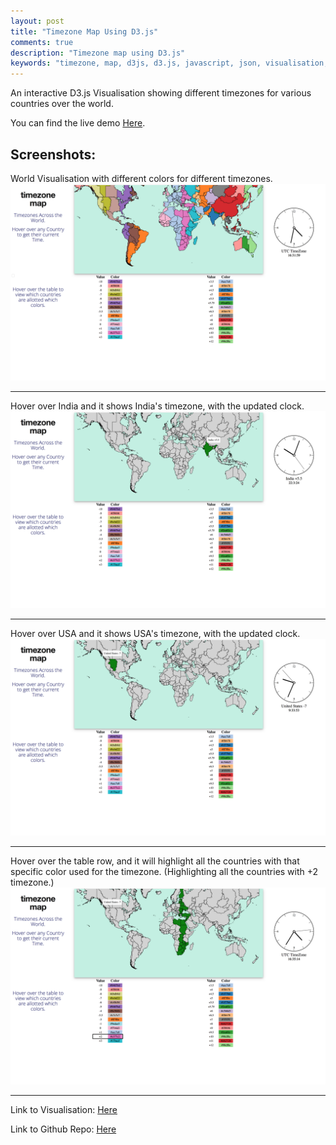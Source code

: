```yaml
---
layout: post
title: "Timezone Map Using D3.js"
comments: true
description: "Timezone map using D3.js"
keywords: "timezone, map, d3js, d3.js, javascript, json, visualisation, world, world map, data, clock, colors, svg, interactive"
---
```


An interactive D3.js Visualisation showing different timezones for various countries over the world.

You can find the live demo [Here](http://akul.me/timezones/).

## Screenshots:

World Visualisation with different colors for different timezones.
![Homepage](https://raw.githubusercontent.com/akul08/timezones/gh-pages/screenshots/1.png)

---

Hover over India and it shows India's timezone, with the updated clock.
![HoverIndia](https://raw.githubusercontent.com/akul08/timezones/gh-pages/screenshots/2.png)

---

Hover over USA and it shows USA's timezone, with the updated clock.
![HoverUSA](https://raw.githubusercontent.com/akul08/timezones/gh-pages/screenshots/3.png)

---

Hover over the table row, and it will highlight all the countries with that specific color used for the timezone. (Highlighting all the countries with +2 timezone.)
![HoverTable](https://raw.githubusercontent.com/akul08/timezones/gh-pages/screenshots/4.png)

---

Link to Visualisation: [Here](http://akul.me/timezones/)

Link to Github Repo: [Here](https://github.com/akul08/gossip_girl)
